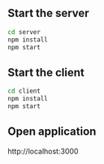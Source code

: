 ## Start the server

```sh
cd server
npm install
npm start
```

## Start the client

```sh
cd client
npm install
npm start
```

## Open application

http://localhost:3000
